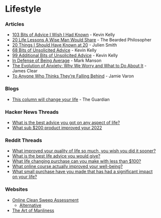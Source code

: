 # Lifestyle

### Articles

* [103 Bits of Advice I Wish I Had Known](https://kk.org/thetechnium/103-bits-of-advice-i-wish-i-had-known/) - Kevin Kelly
* [20 Life Lessons A Wise Man Would Share](https://thebeardedphilosopher.wordpress.com/2015/07/25/20-life-lessons-a-wise-man-would-share/) - The Bearded Philosopher
* [20 Things I Should Have Known at 20](https://julien.medium.com/20-things-i-should-have-known-at-20-9fd22ea8ebd7) - Julien Smith
* [68 Bits of Unsolicited Advice](https://kk.org/thetechnium/68-bits-of-unsolicited-advice/) - Kevin Kelly
* [99 Additional Bits of Unsolicited Advice](https://kk.org/thetechnium/99-additional-bits-of-unsolicited-advice/) - Kevin Kelly
* [In Defense of Being Average](https://markmanson.net/being-average) - Mark Manson
* [The Evolution of Anxiety: Why We Worry and What to Do About It](https://jamesclear.com/evolution-of-anxiety) - James Clear
* [To Anyone Who Thinks They’re Falling Behind](https://medium.com/@jamievaron/to-anyone-who-thinks-they-re-falling-behind-f194afde9148) - Jamie Varon

### Blogs

* [This column will change your life](https://www.theguardian.com/lifeandstyle/series/thiscolumnwillchangeyourlife) - The Guardian

### Hacker News Threads

* [What is the best advice you got on any aspect of life?](https://news.ycombinator.com/item?id=34802589)
* [What sub $200 product improved your 2022](https://news.ycombinator.com/item?id=34272687)

### Reddit Threads

* [What improved your quality of life so much, you wish you did it sooner?](https://www.reddit.com/r/AskReddit/comments/pbzt5b/what\_improved\_your\_quality\_of\_life\_so\_much\_you/)
* [What is the best life advice you would give?](https://www.reddit.com/r/productivity/comments/v7odql/what\_is\_the\_best\_life\_advice\_you\_would\_give/)
* [What life changing purchase can you make with less than $100?](https://www.reddit.com/r/AskReddit/comments/ytlhyl/what\_life\_changing\_purchase\_can\_you\_make\_with/)
* [What online course actually improved your well-being?](https://www.reddit.com/r/productivity/comments/z8qrr3/what\_online\_course\_actually\_improved\_your/)
* [What small purchase have you made that has had a significant impact on your life?](https://www.reddit.com/r/LifeProTips/comments/124qbv1/lpt\_request\_what\_small\_purchase\_have\_you\_made/)

### Websites

* [Online Clean Sweep Assessment](https://www.thebigbiggoalsclub.com/assessments/cleansweep.php)
  * [Alternative](https://www.thebigbiggoalsclub.com/assessments/cleansweep.html)
* [The Art of Manliness](https://www.artofmanliness.com/)

